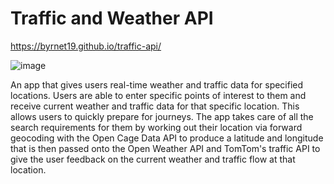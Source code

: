 # Traffic and Weather API

https://byrnet19.github.io/traffic-api/

![image](https://user-images.githubusercontent.com/51822198/70850912-58f39c80-1e87-11ea-9d10-a8bc89c23473.png)

An app that gives users real-time weather and traffic data for specified locations.
Users are able to enter specific points of interest to them and receive current weather and traffic data for that
specific location. This allows users to quickly prepare for journeys. The app takes care of all the search requirements for them by working out their location via forward geocoding with the Open Cage Data API to produce a latitude and longitude that is then passed onto the Open Weather API and TomTom's traffic API to give the user feedback on the current weather and traffic flow at that location.